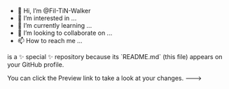 - 👋 Hi, I’m @FiI-TiN-Walker
- 👀 I’m interested in ...
- 🌱 I’m currently learning ...
- 💞️ I’m looking to collaborate on ...
- 📫 How to reach me ...
<!---
FiI-TiN-Walker/FiI-TiN-Walker I-TiN-Walker/FiI-TiN-Walker is a ✨ special ✨ repository because its `README.md` (this file) appears on your GitHub profile.
You can click the Preview link to take a look at your changes.
--->is a ✨ special ✨ repository because its `README.md` (this file) appears on your GitHub profile.
You can click the Preview link to take a look at your changes.
--->
